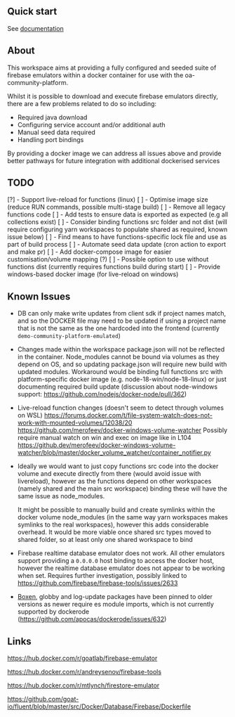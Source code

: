 ## Quick start

See [documentation](../../packages/documentation/docs/Backend%20Development/firebase-emulators-docker.md)

## About

This workspace aims at providing a fully configured and seeded suite of firebase emulators within a docker container for use with the oa-community-platform.

Whilst it is possible to download and execute firebase emulators directly, there are a few problems related to do so including:

- Required java download
- Configuring service account and/or additional auth
- Manual seed data required
- Handling port bindings

By providing a docker image we can address all issues above and provide better pathways for future integration with additional dockerised services

## TODO

[?] - Support live-reload for functions (linux)
[ ] - Optimise image size (reduce RUN commands, possible multi-stage build)
[ ] - Remove all legacy functions code
[ ] - Add tests to ensure data is exported as expected (e.g all collections exist)
[ ] - Consider binding functions src folder and not dist (will require configuring yarn workspaces to populate shared as required, known issue below)
[ ] - Find means to have functions-specific lock file and use as part of build process
[ ] - Automate seed data update (cron action to export and make pr)
[ ] - Add docker-compose image for easier customisation/volume mapping (?)
[ ] - Possible option to use without functions dist (currently requires functions build during start)
[ ] - Provide windows-based docker image (for live-reload on windows)

## Known Issues

- DB can only make write updates from client sdk if project names match, and so the DOCKER file may need to be updated if using a project name that is not the same as the one hardcoded into the frontend (currently `demo-community-platform-emulated`)

- Changes made within the workspace package.json will not be reflected in the container.
  Node_modules cannot be bound via volumes as they depend on OS, and so updating package.json will require new build with updated modules. Workaround would be binding full functions src with platform-specific docker image (e.g. node-18-win/node-18-linux) or just documenting required build update (discussion about node-windows support: https://github.com/nodejs/docker-node/pull/362)

- Live-reload function changes (doesn't seem to detect through volumes on WSL)
  https://forums.docker.com/t/file-system-watch-does-not-work-with-mounted-volumes/12038/20
  https://github.com/merofeev/docker-windows-volume-watcher
  Possibly require manual watch on win and exec on image like in L104 https://github.dev/merofeev/docker-windows-volume-watcher/blob/master/docker_volume_watcher/container_notifier.py

- Ideally we would want to just copy functions src code into the docker volume and execute directly from there (would avoid issue with livereload), however as the functions depend on other workspaces (namely shared and the main src workspace) binding these will have the same issue as node_modules.

  It might be possible to manually build and create symlinks within the docker volume node_modules (in the same way yarn workspaces makes symlinks to the real workspaces), however this adds considerable overhead. It would be more viable once shared src types moved to shared folder, so at least only one shared workspace to bind

- Firebase realtime database emulator does not work. All other emulators support providing a `0.0.0.0` host binding to access the docker host, however the realtime database emulator does not appear to be working when set.
  Requires further investigation, possibly linked to https://github.com/firebase/firebase-tools/issues/2633

- [Boxen](https://www.npmjs.com/package/boxen), globby and log-update packages have been pinned to older versions as newer require es module imports, which is not currently supported by dockerode (https://github.com/apocas/dockerode/issues/632)

## Links

https://hub.docker.com/r/goatlab/firebase-emulator

https://hub.docker.com/r/andreysenov/firebase-tools

https://hub.docker.com/r/mtlynch/firestore-emulator

https://github.com/goat-io/fluent/blob/master/src/Docker/Database/Firebase/Dockerfile
